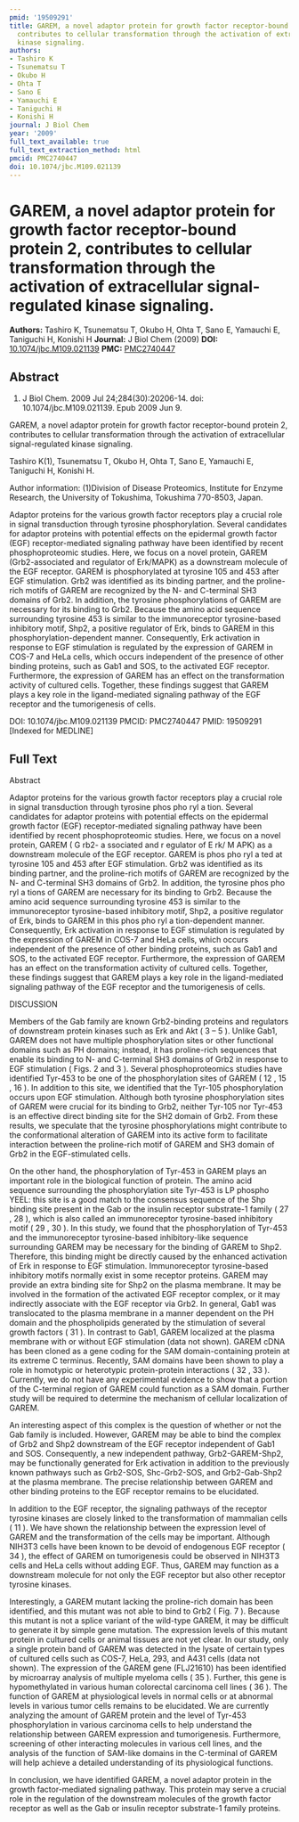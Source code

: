 ```yaml
---
pmid: '19509291'
title: GAREM, a novel adaptor protein for growth factor receptor-bound protein 2,
  contributes to cellular transformation through the activation of extracellular signal-regulated
  kinase signaling.
authors:
- Tashiro K
- Tsunematsu T
- Okubo H
- Ohta T
- Sano E
- Yamauchi E
- Taniguchi H
- Konishi H
journal: J Biol Chem
year: '2009'
full_text_available: true
full_text_extraction_method: html
pmcid: PMC2740447
doi: 10.1074/jbc.M109.021139
---
```


# GAREM, a novel adaptor protein for growth factor receptor-bound protein 2, contributes to cellular transformation through the activation of extracellular signal-regulated kinase signaling.
**Authors:** Tashiro K, Tsunematsu T, Okubo H, Ohta T, Sano E, Yamauchi E, Taniguchi H, Konishi H
**Journal:** J Biol Chem (2009)
**DOI:** [10.1074/jbc.M109.021139](https://doi.org/10.1074/jbc.M109.021139)
**PMC:** [PMC2740447](https://www.ncbi.nlm.nih.gov/pmc/articles/PMC2740447/)

## Abstract

1. J Biol Chem. 2009 Jul 24;284(30):20206-14. doi: 10.1074/jbc.M109.021139. Epub 
2009 Jun 9.

GAREM, a novel adaptor protein for growth factor receptor-bound protein 2, 
contributes to cellular transformation through the activation of extracellular 
signal-regulated kinase signaling.

Tashiro K(1), Tsunematsu T, Okubo H, Ohta T, Sano E, Yamauchi E, Taniguchi H, 
Konishi H.

Author information:
(1)Division of Disease Proteomics, Institute for Enzyme Research, the University 
of Tokushima, Tokushima 770-8503, Japan.

Adaptor proteins for the various growth factor receptors play a crucial role in 
signal transduction through tyrosine phosphorylation. Several candidates for 
adaptor proteins with potential effects on the epidermal growth factor (EGF) 
receptor-mediated signaling pathway have been identified by recent 
phosphoproteomic studies. Here, we focus on a novel protein, GAREM 
(Grb2-associated and regulator of Erk/MAPK) as a downstream molecule of the EGF 
receptor. GAREM is phosphorylated at tyrosine 105 and 453 after EGF stimulation. 
Grb2 was identified as its binding partner, and the proline-rich motifs of GAREM 
are recognized by the N- and C-terminal SH3 domains of Grb2. In addition, the 
tyrosine phosphorylations of GAREM are necessary for its binding to Grb2. 
Because the amino acid sequence surrounding tyrosine 453 is similar to the 
immunoreceptor tyrosine-based inhibitory motif, Shp2, a positive regulator of 
Erk, binds to GAREM in this phosphorylation-dependent manner. Consequently, Erk 
activation in response to EGF stimulation is regulated by the expression of 
GAREM in COS-7 and HeLa cells, which occurs independent of the presence of other 
binding proteins, such as Gab1 and SOS, to the activated EGF receptor. 
Furthermore, the expression of GAREM has an effect on the transformation 
activity of cultured cells. Together, these findings suggest that GAREM plays a 
key role in the ligand-mediated signaling pathway of the EGF receptor and the 
tumorigenesis of cells.

DOI: 10.1074/jbc.M109.021139
PMCID: PMC2740447
PMID: 19509291 [Indexed for MEDLINE]

## Full Text

Abstract

Adaptor proteins for the various growth factor receptors play a crucial role in signal transduction through tyrosine phos pho ryl a tion. Several candidates for adaptor proteins with potential effects on the epidermal growth factor (EGF) receptor-mediated signaling pathway have been identified by recent phosphoproteomic studies. Here, we focus on a novel protein, GAREM ( G rb2- a ssociated and r egulator of E rk/ M APK) as a downstream molecule of the EGF receptor. GAREM is phos pho ryl a ted at tyrosine 105 and 453 after EGF stimulation. Grb2 was identified as its binding partner, and the proline-rich motifs of GAREM are recognized by the N- and C-terminal SH3 domains of Grb2. In addition, the tyrosine phos pho ryl a tions of GAREM are necessary for its binding to Grb2. Because the amino acid sequence surrounding tyrosine 453 is similar to the immunoreceptor tyrosine-based inhibitory motif, Shp2, a positive regulator of Erk, binds to GAREM in this phos pho ryl a tion-dependent manner. Consequently, Erk activation in response to EGF stimulation is regulated by the expression of GAREM in COS-7 and HeLa cells, which occurs independent of the presence of other binding proteins, such as Gab1 and SOS, to the activated EGF receptor. Furthermore, the expression of GAREM has an effect on the transformation activity of cultured cells. Together, these findings suggest that GAREM plays a key role in the ligand-mediated signaling pathway of the EGF receptor and the tumorigenesis of cells.

DISCUSSION

Members of the Gab family are known Grb2-binding proteins and regulators of downstream protein kinases such as Erk and Akt ( 3 – 5 ). Unlike Gab1, GAREM does not have multiple phosphorylation sites or other functional domains such as PH domains; instead, it has proline-rich sequences that enable its binding to N- and C-terminal SH3 domains of Grb2 in response to EGF stimulation ( Figs. 2 and 3 ). Several phosphoproteomics studies have identified Tyr-453 to be one of the phosphorylation sites of GAREM ( 12 , 15 , 16 ). In addition to this site, we identified that the Tyr-105 phosphorylation occurs upon EGF stimulation. Although both tyrosine phosphorylation sites of GAREM were crucial for its binding to Grb2, neither Tyr-105 nor Tyr-453 is an effective direct binding site for the SH2 domain of Grb2. From these results, we speculate that the tyrosine phosphorylations might contribute to the conformational alteration of GAREM into its active form to facilitate interaction between the proline-rich motif of GAREM and SH3 domain of Grb2 in the EGF-stimulated cells.

On the other hand, the phosphorylation of Tyr-453 in GAREM plays an important role in the biological function of protein. The amino acid sequence surrounding the phosphorylation site Tyr-453 is LP phospho YEEL: this site is a good match to the consensus sequence of the Shp binding site present in the Gab or the insulin receptor substrate-1 family ( 27 , 28 ), which is also called an immunoreceptor tyrosine-based inhibitory motif ( 29 , 30 ). In this study, we found that the phosphorylation of Tyr-453 and the immunoreceptor tyrosine-based inhibitory-like sequence surrounding GAREM may be necessary for the binding of GAREM to Shp2. Therefore, this binding might be directly caused by the enhanced activation of Erk in response to EGF stimulation. Immunoreceptor tyrosine-based inhibitory motifs normally exist in some receptor proteins. GAREM may provide an extra binding site for Shp2 on the plasma membrane. It may be involved in the formation of the activated EGF receptor complex, or it may indirectly associate with the EGF receptor via Grb2. In general, Gab1 was translocated to the plasma membrane in a manner dependent on the PH domain and the phospholipids generated by the stimulation of several growth factors ( 31 ). In contrast to Gab1, GAREM localized at the plasma membrane with or without EGF stimulation (data not shown). GAREM cDNA has been cloned as a gene coding for the SAM domain-containing protein at its extreme C terminus. Recently, SAM domains have been shown to play a role in homotypic or heterotypic protein-protein interactions ( 32 , 33 ). Currently, we do not have any experimental evidence to show that a portion of the C-terminal region of GAREM could function as a SAM domain. Further study will be required to determine the mechanism of cellular localization of GAREM.

An interesting aspect of this complex is the question of whether or not the Gab family is included. However, GAREM may be able to bind the complex of Grb2 and Shp2 downstream of the EGF receptor independent of Gab1 and SOS. Consequently, a new independent pathway, Grb2-GAREM-Shp2, may be functionally generated for Erk activation in addition to the previously known pathways such as Grb2-SOS, Shc-Grb2-SOS, and Grb2-Gab-Shp2 at the plasma membrane. The precise relationship between GAREM and other binding proteins to the EGF receptor remains to be elucidated.

In addition to the EGF receptor, the signaling pathways of the receptor tyrosine kinases are closely linked to the transformation of mammalian cells ( 11 ). We have shown the relationship between the expression level of GAREM and the transformation of the cells may be important. Although NIH3T3 cells have been known to be devoid of endogenous EGF receptor ( 34 ), the effect of GAREM on tumorigenesis could be observed in NIH3T3 cells and HeLa cells without adding EGF. Thus, GAREM may function as a downstream molecule for not only the EGF receptor but also other receptor tyrosine kinases.

Interestingly, a GAREM mutant lacking the proline-rich domain has been identified, and this mutant was not able to bind to Grb2 ( Fig. 7 ). Because this mutant is not a splice variant of the wild-type GAREM, it may be difficult to generate it by simple gene mutation. The expression levels of this mutant protein in cultured cells or animal tissues are not yet clear. In our study, only a single protein band of GAREM was detected in the lysate of certain types of cultured cells such as COS-7, HeLa, 293, and A431 cells (data not shown). The expression of the GAREM gene (FLJ21610) has been identified by microarray analysis of multiple myeloma cells ( 35 ). Further, this gene is hypomethylated in various human colorectal carcinoma cell lines ( 36 ). The function of GAREM at physiological levels in normal cells or at abnormal levels in various tumor cells remains to be elucidated. We are currently analyzing the amount of GAREM protein and the level of Tyr-453 phosphorylation in various carcinoma cells to help understand the relationship between GAREM expression and tumorigenesis. Furthermore, screening of other interacting molecules in various cell lines, and the analysis of the function of SAM-like domains in the C-terminal of GAREM will help achieve a detailed understanding of its physiological functions.

In conclusion, we have identified GAREM, a novel adaptor protein in the growth factor-mediated signaling pathway. This protein may serve a crucial role in the regulation of the downstream molecules of the growth factor receptor as well as the Gab or insulin receptor substrate-1 family proteins.
